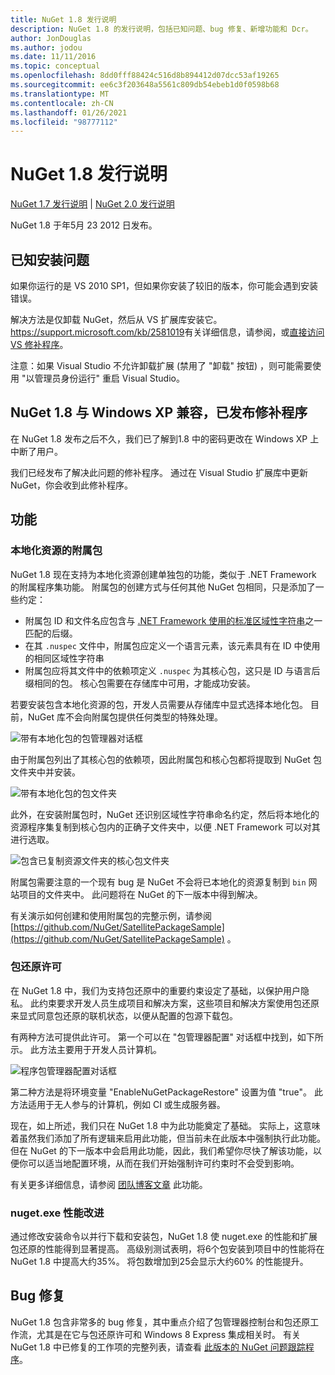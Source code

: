 ```yaml
---
title: NuGet 1.8 发行说明
description: NuGet 1.8 的发行说明，包括已知问题、bug 修复、新增功能和 Dcr。
author: JonDouglas
ms.author: jodou
ms.date: 11/11/2016
ms.topic: conceptual
ms.openlocfilehash: 8dd0fff88424c516d8b894412d07dcc53af19265
ms.sourcegitcommit: ee6c3f203648a5561c809db54ebeb1d0f0598b68
ms.translationtype: MT
ms.contentlocale: zh-CN
ms.lasthandoff: 01/26/2021
ms.locfileid: "98777112"
---
```

# <a name="nuget-18-release-notes"></a>NuGet 1.8 发行说明

[NuGet 1.7 发行说明](../release-notes/nuget-1.7.md)  | [NuGet 2.0 发行说明](../release-notes/nuget-2.0.md)

NuGet 1.8 于年5月 23 2012 日发布。

## <a name="known-installation-issue"></a>已知安装问题
如果你运行的是 VS 2010 SP1，但如果你安装了较旧的版本，你可能会遇到安装错误。

解决方法是仅卸载 NuGet，然后从 VS 扩展库安装它。  <https://support.microsoft.com/kb/2581019>有关详细信息，请参阅，或[直接访问 VS 修补程序](http://bit.ly/vsixcertfix)。

注意：如果 Visual Studio 不允许卸载扩展 (禁用了 "卸载" 按钮) ，则可能需要使用 "以管理员身份运行" 重启 Visual Studio。

## <a name="nuget-18-incompatible-with-windows-xp-hotfix-published"></a>NuGet 1.8 与 Windows XP 兼容，已发布修补程序

在 NuGet 1.8 发布之后不久，我们已了解到1.8 中的密码更改在 Windows XP 上中断了用户。

我们已经发布了解决此问题的修补程序。  通过在 Visual Studio 扩展库中更新 NuGet，你会收到此修补程序。

## <a name="features"></a>功能

### <a name="satellite-packages-for-localized-resources"></a>本地化资源的附属包
NuGet 1.8 现在支持为本地化资源创建单独包的功能，类似于 .NET Framework 的附属程序集功能。  附属包的创建方式与任何其他 NuGet 包相同，只是添加了一些约定：

* 附属包 ID 和文件名应包含与 [.NET Framework 使用的标准区域性字符串](/openspecs/windows_protocols/ms-lcid/a9eac961-e77d-41a6-90a5-ce1a8b0cdb9c)之一匹配的后缀。
* 在其 `.nuspec` 文件中，附属包应定义一个语言元素，该元素具有在 ID 中使用的相同区域性字符串
* 附属包应将其文件中的依赖项定义 `.nuspec` 为其核心包，这只是 ID 与语言后缀相同的包。  核心包需要在存储库中可用，才能成功安装。

若要安装包含本地化资源的包，开发人员需要从存储库中显式选择本地化包。 目前，NuGet 库不会向附属包提供任何类型的特殊处理。

![带有本地化包的包管理器对话框](./media/dlg-w-loc-packs.png)

由于附属包列出了其核心包的依赖项，因此附属包和核心包都将提取到 NuGet 包文件夹中并安装。

![带有本地化包的包文件夹](./media/fldr-loc-packs.png)

此外，在安装附属包时，NuGet 还识别区域性字符串命名约定，然后将本地化的资源程序集复制到核心包内的正确子文件夹中，以便 .NET Framework 可以对其进行选取。

![包含已复制资源文件夹的核心包文件夹](./media/fldr-copied-loc.png)

附属包需要注意的一个现有 bug 是 NuGet 不会将已本地化的资源复制到 `bin` 网站项目的文件夹中。  此问题将在 NuGet 的下一版本中得到解决。

有关演示如何创建和使用附属包的完整示例，请参阅 [https://github.com/NuGet/SatellitePackageSample](https://github.com/NuGet/SatellitePackageSample) 。

### <a name="package-restore-consent"></a>包还原许可
在 NuGet 1.8 中，我们为支持包还原中的重要约束设定了基础，以保护用户隐私。 此约束要求开发人员生成项目和解决方案，这些项目和解决方案使用包还原来显式同意包还原的联机状态，以便从配置的包源下载包。

有两种方法可提供此许可。 第一个可以在 "包管理器配置" 对话框中找到，如下所示。  此方法主要用于开发人员计算机。

![程序包管理器配置对话框](./media/pr-consent-configdlg.png)

第二种方法是将环境变量 "EnableNuGetPackageRestore" 设置为值 "true"。  此方法适用于无人参与的计算机，例如 CI 或生成服务器。

现在，如上所述，我们只在 NuGet 1.8 中为此功能奠定了基础。  实际上，这意味着虽然我们添加了所有逻辑来启用此功能，但当前未在此版本中强制执行此功能。 但在 NuGet 的下一版本中会启用此功能，因此，我们希望你尽快了解该功能，以便你可以适当地配置环境，从而在我们开始强制许可约束时不会受到影响。

有关更多详细信息，请参阅 [团队博客文章](http://blog.nuget.org/20120518/package-restore-and-consent.html) 此功能。

### <a name="nugetexe-performance-improvements"></a>nuget.exe 性能改进
通过修改安装命令以并行下载和安装包，NuGet 1.8 使 nuget.exe 的性能和扩展包还原的性能得到显著提高。  高级别测试表明，将6个包安装到项目中的性能将在 NuGet 1.8 中提高大约35%。  将包数增加到25会显示大约60% 的性能提升。

## <a name="bug-fixes"></a>Bug 修复
NuGet 1.8 包含非常多的 bug 修复，其中重点介绍了包管理器控制台和包还原工作流，尤其是在它与包还原许可和 Windows 8 Express 集成相关时。
有关 NuGet 1.8 中已修复的工作项的完整列表，请查看 [此版本的 NuGet 问题跟踪程序](http://nuget.codeplex.com/workitem/list/advanced?keyword=&status=Closed&type=All&priority=All&release=NuGet%201.8&assignedTo=All&component=All&sortField=Votes&sortDirection=Descending&page=0)。